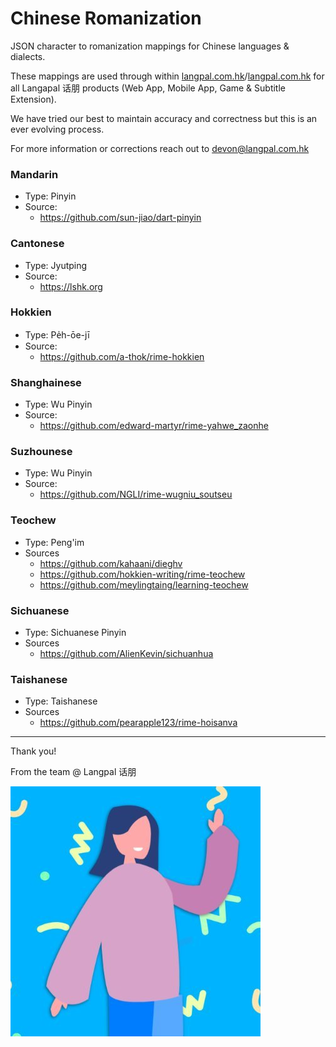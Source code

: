 # Chinese Romanization

JSON character to romanization mappings for Chinese languages & dialects.

These mappings are used through within [langpal.com.hk](https://langpal.com.hk)/[langpal.com.hk](https://langpal.com.hk) for all Langapal 话朋 products (Web App, Mobile App, Game & Subtitle Extension).

We have tried our best to maintain accuracy and correctness but this is an ever evolving process.

For more information or corrections reach out to [devon@langpal.com.hk](mailto:devon@langpal.com.hk)

### Mandarin

- Type: Pinyin
- Source:
  - https://github.com/sun-jiao/dart-pinyin

### Cantonese

- Type: Jyutping
- Source:
  - https://lshk.org

### Hokkien

- Type: Pe̍h-ōe-jī
- Source:
  - https://github.com/a-thok/rime-hokkien

### Shanghainese

- Type: Wu Pinyin
- Source:
  - https://github.com/edward-martyr/rime-yahwe_zaonhe

### Suzhounese

- Type: Wu Pinyin
- Source:
  - https://github.com/NGLI/rime-wugniu_soutseu

### Teochew

- Type: Peng'im
- Sources
  - https://github.com/kahaani/dieghv
  - https://github.com/hokkien-writing/rime-teochew
  - https://github.com/meylingtaing/learning-teochew

### Sichuanese

- Type: Sichuanese Pinyin
- Sources
  - https://github.com/AlienKevin/sichuanhua

### Taishanese

- Type: Taishanese
- Sources
  - https://github.com/pearapple123/rime-hoisanva

---

Thank you!

From the team @ Langpal 话朋

![](/assets/logo.jpg)
